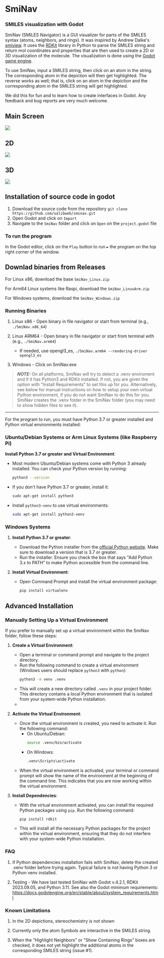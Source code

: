 # SmiNav
### SMILES visualization with Godot

SmiNav (SMILES Navigator) is a GUI visualizer for parts of the SMILES syntax (atoms, neighbors, and rings). It was inspired by Andrew Dalke's [smiview](https://hg.sr.ht/~dalke/smiview). It uses the [RDKit](https://www.rdkit.org/) library in Python to parse the SMILES string and return mol coordinates and properties that are then used to create a 2D or 3D visualization of the molecule. The visualization is done using the [Godot game engine](https://godotengine.org/).

To use SmiNav, input a SMILES string, then click on an atom in the string. The corresponding atom in the depiction will then get highlighted. The reverse works as well; that is, click on an atom in the depiction and the corresponding atom in the SMILES string will get highlighted.

We did this for fun and to learn how to create interfaces in Godot. Any feedback and bug reports are very much welcome.

## Main Screen

![](Images/MainScreen.png)

## 2D

![](Images/2D.png)

## 3D

![](Images/3D.png)

## Installation of source code in godot

1. Download the source code from the repository
`git clone https://github.com/ualibweb/sminav.git`
2. Open Godot and click on `Import`
3. Navigate to the `SmiNav` folder and click on `Open` on the `project.godot` file

### To run the program

In the Godot editor, click on the `Play` button to run `►` the program on the top right corner of the window.

## Downlad binaries from Releases

For Linux x86, download the base `SmiNav_Linux.zip`

For Arm64 Linux systems like Raspi, download the `SmiNav_LinuxArm.zip`

For Windows systems, download the `SmiNav_Windows.zip`

### Running Binaries

1. Linux x86 - Open binary in file navigator or start from terminal (e.g., `./SmiNav.x86_64`)

2. Linux ARM64 - Open binary in file navigator or start from terminal with (e.g., `./SmiNav.arm64`)
     - If needed, use opengl3_es, `./SmiNav.arm64 --rendering-driver opengl3_es`

3. Windows - Click on SmiNav.exe

> **_NOTE:_** On all platforms, SmiNav will try to detect a .venv enviroment and if it has Python3 and RDKit installed. If not, you are given the option with "Install Requirements" to set this up for you. Alternatively, see below for manual instructions on how to setup your own virtual Python environment, if you do not want SmiNav
to do this for you. SmiNav creates the .venv folder in the SmiNav folder (you may need to show hidden files to see it).

---

For the program to run, you must have Python 3.7 or greater installed and Python virtual environments installed:

### Ubuntu/Debian Systems or Arm Linux Systems (like Raspberry Pi)

**Install Python 3.7 or greater and Virtual Environment**:
   - Most modern Ubuntu/Debian systems come with Python 3 already installed. You can check your Python version by running:
     ```bash
     python3 --version
     ```
   - If you don't have Python 3.7 or greater, install it:
     ```bash
     sudo apt-get install python3
     ```
   - Install `python3-venv` to use virtual environments:
     ```bash
     sudo apt-get install python3-venv
     ```

### Windows Systems

1. **Install Python 3.7 or greater**:
   - Download the Python installer from the [official Python website](https://www.python.org/downloads/). Make sure to download a version that is 3.7 or greater.
   - Run the installer. Ensure you check the box that says "Add Python 3.x to PATH" to make Python accessible from the command line.

2. **Install Virtual Environment**:
   - Open Command Prompt and install the virtual environment package:
     ```cmd
     pip install virtualenv
     ```

## Advanced Installation

### Manually Setting Up a Virtual Environment

If you prefer to manually set up a virtual environment within the SmiNav folder, follow these steps:

1. **Create a Virtual Environment**:
   - Open a terminal or command prompt and navigate to the project directory.
   - Run the following command to create a virtual environment (Windows users should replace `python3` with `python`):
     ```bash
     python3 -m venv .venv
     ```
   - This will create a new directory called `.venv` in your project folder. This directory contains a local Python environment that is isolated from your system-wide Python installation.
   - 
2. **Activate the Virtual Environment**:
   - Once the virtual environment is created, you need to activate it. Run the following command:
     - On Ubuntu/Debian:
       ```bash
       source .venv/bin/activate
       ```
     - On Windows:
       ```cmd
       .venv\Scripts\activate
       ```
   - When the virtual environment is activated, your terminal or command prompt will show the name of the environment at the beginning of the command line. This indicates that you are now working within the virtual environment.
     
3. **Install Dependencies**:
    - With the virtual environment activated, you can install the required Python packages using `pip`. Run the following command:
      ```bash
      pip install rdkit
      ```
    - This will install all the necessary Python packages for the project within the virtual environment, ensuring that they do not interfere with your system-wide Python installation.
  

### FAQ

1. If Python dependencies installation fails with SmiNav, delete the created .venv folder before trying again. Typical failure is not having Python 3 or Python venv installed.

2. Testing - We have last tested SmiNav with Godot v.4.2.1, RDKit 2023.09.05, and Python 3.11. See also the Godot minimum requirements: https://docs.godotengine.org/en/stable/about/system_requirements.html


### Known Limitations

1. In the 2D depictions, stereochemistry is not shown

2. Currently only the atom Symbols are interactive in the SMILES string.

3. When the "Highlight Neighbors" or "Show Containing Rings" boxes are checked, it does not yet highlight the additional atoms in the corresponding SMILES string (issue #1).

